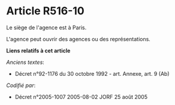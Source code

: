 # Article R516-10

Le siège de l'agence est à Paris.

L'agence peut ouvrir des agences ou des représentations.

**Liens relatifs à cet article**

_Anciens textes_:

  - Décret n°92-1176 du 30 octobre 1992 - art. Annexe, art. 9 (Ab)

_Codifié par_:

  - Décret n°2005-1007 2005-08-02 JORF 25 août 2005
